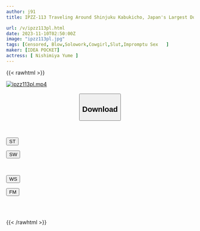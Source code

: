 ```yaml
---
author: j91
title: IPZZ-113 Traveling Around Shinjuku Kabukicho, Japan's Largest Downtown Area Would You Like Me To Make You Cum By Being Penetrated At A Hotel? [A Big Release Of Amazing Technology! ! ] Yume Nishinomiya

url: /v/ipzz113pl.html
date: 2023-11-10T02:50:00Z
image: "ipzz113pl.jpg"
tags: [Censored, Blow,Solowork,Cowgirl,Slut,Impromptu Sex	]
maker: [IDEA POCKET]
actress: [ Nishimiya Yume ]
---
```



{{< rawhtml >}}

<div class="video" data-videoid="qJygqQbm3Lfzmgj">
    <a href="javascript:;">
        <img src="https://my.j91.asia/v/ipzz113pl.jpg" width="WIDTH" height="HEIGHT" alt="ipzz113pl.mp4" loading="lazy">
    </a>
</div>

<script type="text/javascript" src="https://j91.asia/asset/on-demand-st.js"></script>

<br>
  <link rel="stylesheet" href="https://j91.asia/asset/bs5.css">
  
  <center>
  <button class="btn btn-primary" type="button" data-bs-toggle="collapse" data-bs-target=".multi-collapse" aria-expanded="false" aria-controls="multiCollapseExample1 multiCollapseExample2"><h2>Download</h2></button></center>
</p>
<div class="row">
  <div class="col">
    <div class="collapse multi-collapse" id="multiCollapseExample1">
      <div class="card card-body">
	      	      <br>
<div class="buttons">  
<p><a href="https://streamtape.to/v/qJygqQbm3Lfzmgj" target="_blank"><button class="btn-hover color-3"><i class="fa fa-download"></i> ST</button></a></p>
<p><a href="https://sfastwish.com/mkukeuz5cx6t" target="_blank"><button class="btn-hover color-2"><i class="fa fa-download"></i> SW</button></a></p></div>
    </div>
  </div>
</div>
  <div class="col">
    <div class="collapse multi-collapse" id="multiCollapseExample2">
      <div class="card card-body">
	      <br>
<div class="buttons">
<p><a href="javascript:;" target="_blank"><button class="btn-hover color-9"><i class="fa fa-download"></i> WS</button></a></p>
<p><a href="javascript:;" target="_blank"><button class="btn-hover color-8"><i class="fa fa-download"></i> FM</button></a></p></div>
<br><br>
      </div>
    </div>
  </div>
</div>

{{< /rawhtml >}}
